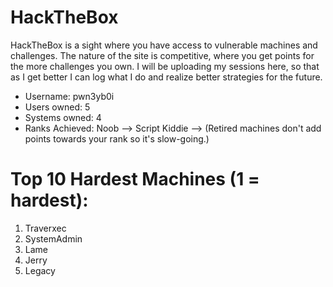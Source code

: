 # HackTheBox

HackTheBox is a sight where you have access to vulnerable machines and challenges. The nature of the site is competitive, where 
you get points for the more challenges you own. I will be uploading my sessions here, so that as I get better I can log what I do
and realize better strategies for the future.

- Username: pwn3yb0i
- Users owned: 5
- Systems owned: 4
- Ranks Achieved:
Noob --> Script Kiddie --> (Retired machines don't add points towards your rank so it's slow-going.)

# Top 10 Hardest Machines (1 = hardest):
1. Traverxec
2. SystemAdmin
3. Lame
4. Jerry
5. Legacy
